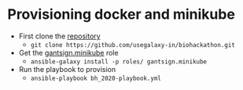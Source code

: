 # Provisioning docker and minikube

-	First clone the [repository](https://github.com/usegalaxy-in/biohackathon.git)
	-	`git clone https://github.com/usegalaxy-in/biohackathon.git`
-	Get the [gantsign.minikube](https://galaxy.ansible.com/gantsign/minikube) role
	-	`ansible-galaxy install -p roles/ gantsign.minikube`
-	Run the playbook to provision
	-	`ansible-playbook bh_2020-playbook.yml`